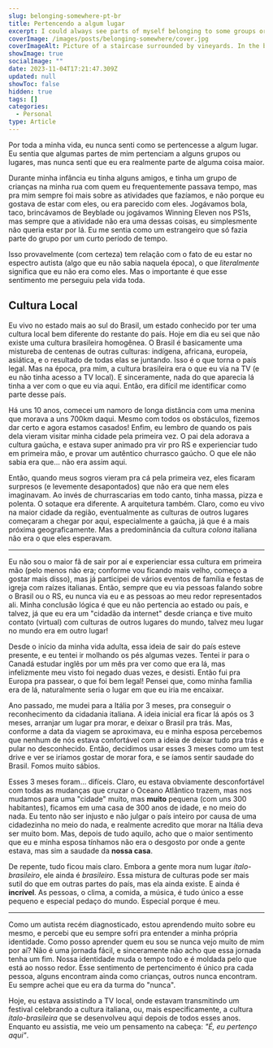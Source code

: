 ```yaml
---
slug: belonging-somewhere-pt-br
title: Pertencendo a algum lugar
excerpt: I could always see parts of myself belonging to some groups or places, but never really felt like I was truly a part of anything.
coverImage: /images/posts/belonging-somewhere/cover.jpg
coverImageAlt: Picture of a staircase surrounded by vineyards. In the background, a church tower and the blue sky.
showImage: true
socialImage: ""
date: 2023-11-04T17:21:47.309Z
updated: null
showToc: false
hidden: true
tags: []
categories:
  - Personal
type: Article
---
```


Por toda a minha vida, eu nunca senti como se pertencesse a algum lugar. Eu sentia que algumas partes de mim pertenciam a alguns grupos ou lugares, mas nunca senti que eu era realmente parte de alguma coisa maior.

Durante minha infância eu tinha alguns amigos, e tinha um grupo de crianças na minha rua com quem eu frequentemente passava tempo, mas pra mim sempre foi mais sobre as atividades que fazíamos, e não porque eu gostava de estar com eles, ou era parecido com eles. Jogávamos bola, taco, brincávamos de Beyblade ou jogávamos Winning Eleven nos PS1s, mas sempre que a atividade não era uma dessas coisas, eu simplesmente não queria estar por lá. Eu me sentia como um estrangeiro que só fazia parte do grupo por um curto período de tempo.

Isso provavelmente (com certeza) tem relação com o fato de eu estar no espectro autista (algo que eu não sabia naquela época), o que *literalmente* significa que eu não era como eles. Mas o importante é que esse sentimento me perseguiu pela vida toda.

## Cultura Local

Eu vivo no estado mais ao sul do Brasil, um estado conhecido por ter uma cultura local bem diferente do restante do país. Hoje em dia eu sei que não existe uma cultura brasileira homogênea. O Brasil é basicamente uma mistureba de centenas de outras culturas: indígena, africana, europeia, asiática, e o resultado de todas elas se juntando. Isso é o que torna o país legal. Mas na época, pra mim, a cultura brasileira era o que eu via na TV (e eu não tinha acesso a TV local). E sinceramente, nada do que aparecia lá tinha a ver com o que eu via aqui. Então, era difícil me identificar como parte desse país.

Há uns 10 anos, comecei um namoro de longa distância com uma menina que morava a uns 700km daqui. Mesmo com todos os obstáculos, fizemos dar certo e agora estamos casados! Enfim, eu lembro de quando os pais dela vieram visitar minha cidade pela primeira vez. O pai dela adorava a cultura gaúcha, e estava super animado pra vir pro RS e experienciar tudo em primeira mão, e provar um autêntico churrasco gaúcho. O que ele não sabia era que... não era assim aqui.

Então, quando meus sogros vieram pra cá pela primeira vez, eles ficaram surpresos (e levemente desapontados) que não era que nem eles imaginavam. Ao invés de churrascarias em todo canto, tinha massa, pizza e polenta. O sotaque era diferente. A arquitetura também. Claro, como eu vivo na maior cidade da região, eventualmente as culturas de outros lugares começaram a chegar por aqui, especialmente a gaúcha, já que é a mais próxima geograficamente. Mas a predominância da cultura *colona* italiana não era o que eles esperavam.

---

Eu não sou o maior fã de sair por aí e experienciar essa cultura em primeira mão (pelo menos não era; conforme vou ficando mais velho, começo a gostar mais disso), mas já participei de vários eventos de família e festas de igreja com raízes italianas. Então, sempre que eu via pessoas falando sobre o Brasil ou o RS, eu nunca via eu e as pessoas ao meu redor representados ali. Minha conclusão lógica é que eu não pertencia ao estado ou país, e talvez, já que eu era um "cidadão da internet" desde criança e tive muito contato (virtual) com culturas de outros lugares do mundo, talvez meu lugar no mundo era em outro lugar!

Desde o início da minha vida adulta, essa ideia de sair do país esteve presente, e eu tentei ir molhando os pés algumas vezes. Tentei ir para o Canadá estudar inglês por um mês pra ver como que era lá, mas infelizmente meu visto foi negado duas vezes, e desisti. Então fui pra Europa pra passear, o que foi bem legal! Pensei que, como minha família era de lá, naturalmente seria o lugar em que eu iria me encaixar.

Ano passado, me mudei para a Itália por 3 meses, pra conseguir o reconhecimento da cidadania italiana. A ideia inicial era ficar lá após os 3 meses, arranjar um lugar pra morar, e deixar o Brasil pra trás. Mas, conforme a data da viagem se aproximava, eu e minha esposa percebemos que nenhum de nós estava confortável com a ideia de deixar tudo pra trás e pular no desconhecido. Então, decidimos usar esses 3 meses como um test drive e ver se iríamos gostar de morar fora, e se íamos sentir saudade do Brasil. Fomos muito sábios.

Esses 3 meses foram... difíceis. Claro, eu estava obviamente desconfortável com todas as mudanças que cruzar o Oceano Atlântico trazem, mas nos mudamos para uma "cidade" muito, mas **muito** pequena (com uns 300 habitantes), ficamos em uma casa de 300 anos de idade, e no meio do nada. Eu tento não ser injusto e não julgar o país inteiro por causa de uma cidadezinha no meio do nada, e realmente acredito que morar na Itália deva ser muito bom. Mas, depois de tudo aquilo, acho que o maior sentimento que eu e minha esposa tínhamos não era o desgosto por onde a gente estava, mas sim a saudade da **nossa casa**.

De repente, tudo ficou mais claro. Embora a gente mora num lugar *ítalo-brasileiro*, ele ainda é *brasileiro*. Essa mistura de culturas pode ser mais sutil do que em outras partes do país, mas ela ainda existe. E ainda é **incrível**. As pessoas, o clima, a comida, a música, é tudo único a esse pequeno e especial pedaço do mundo. Especial porque é meu.

---

Como um autista recém diagnosticado, estou aprendendo muito sobre eu mesmo, e percebi que eu sempre sofri pra entender a minha própria identidade. Como posso aprender quem eu sou se nunca vejo muito de mim por aí? Não é uma jornada fácil, e sinceramente não acho que essa jornada tenha um fim. Nossa identidade muda o tempo todo e é moldada pelo que está ao nosso redor. Esse sentimento de pertencimento é único pra cada pessoa, alguns encontram ainda como crianças, outros nunca encontram. Eu sempre achei que eu era da turma do "nunca".

Hoje, eu estava assistindo a TV local, onde estavam transmitindo um festival celebrando a cultura italiana, ou, mais especificamente, a cultura *ítalo-brasileira* que se desenvolveu aqui depois de todos esses anos. Enquanto eu assistia, me veio um pensamento na cabeça: *"É, eu pertenço aqui"*.
